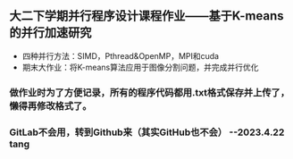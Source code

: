 ## 大二下学期并行程序设计课程作业——基于K-means的并行加速研究
- 四种并行方法：SIMD，Pthread&OpenMP，MPI和cuda
- 期末大作业：将K-means算法应用于图像分割问题，并完成并行优化

### 做作业时为了方便记录，所有的程序代码都用.txt格式保存并上传了，懒得再修改格式了。

### GitLab不会用，转到Github来（其实GitHub也不会） --2023.4.22 tang
